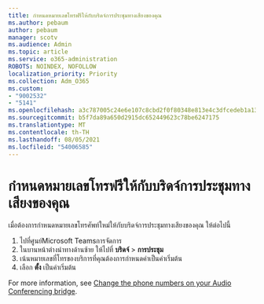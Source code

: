 ```yaml
---
title: กําหนดหมายเลขโทรฟรีให้กับบริดจ์การประชุมทางเสียงของคุณ
ms.author: pebaum
author: pebaum
manager: scotv
ms.audience: Admin
ms.topic: article
ms.service: o365-administration
ROBOTS: NOINDEX, NOFOLLOW
localization_priority: Priority
ms.collection: Adm_O365
ms.custom:
- "9002532"
- "5141"
ms.openlocfilehash: a3c787005c24e6e107c8cbd2f0f80348e813e4c3dfcedeb1a132b798b1ef12bc
ms.sourcegitcommit: b5f7da89a650d2915dc652449623c78be6247175
ms.translationtype: MT
ms.contentlocale: th-TH
ms.lasthandoff: 08/05/2021
ms.locfileid: "54006585"
---
```

# <a name="assign-a-toll-free-number-to-your-audio-conferencing-bridge"></a>กําหนดหมายเลขโทรฟรีให้กับบริดจ์การประชุมทางเสียงของคุณ

เมื่อต้องการกําหนดหมายเลขโทรศัพท์ใหม่ให้กับบริดจ์การประชุมทางเสียงของคุณ ให้ต่อไปนี้

1. ไปที่ศูนย์Microsoft Teamsการจัดการ
1. ในบานหน้าต่างนําทางด้านซ้าย ให้ไปที่ **บริดจ์**  >  **การประชุม**
1. เน้นหมายเลขที่โทรของบริการที่คุณต้องการกําหนดค่าเป็นค่าเริ่มต้น
1. เลือก **ตั้ง** เป็นค่าเริ่มต้น

For more information, see [Change the phone numbers on your Audio Conferencing bridge](/MicrosoftTeams/change-the-phone-numbers-on-your-audio-conferencing-bridge).
